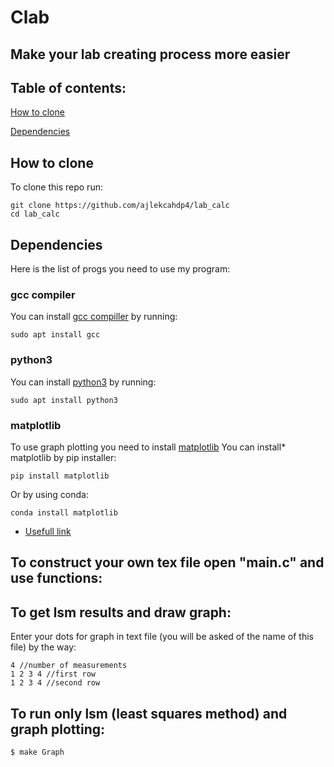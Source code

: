 # Clab
## Make your lab creating process more easier
## Table of contents:

[How to clone](#How_to_clone)

[Dependencies](#Dependencies)
## How to clone
To clone this repo run:
```
git clone https://github.com/ajlekcahdp4/lab_calc
cd lab_calc
```
## Dependencies
Here is the list of progs you need to use my program:
### gcc compiler
You can install [gcc compiller](https://gcc.gnu.org) by running:
```
sudo apt install gcc
```
### python3
You can install [python3](https://www.python.org/downloads/) by running:
```
sudo apt install python3
```
### matplotlib
To use graph plotting you need to install [matplotlib](https://matplotlib.org)
You can install* matplotlib by pip installer:
```
pip install matplotlib
```
Or by using conda:
```
conda install matplotlib
```
* [Usefull link](https://matplotlib.org/stable/users/getting_started/)
## To construct your own tex file open "main.c" and use functions:

## To get lsm results and draw graph:
Enter your dots for graph in text file (you will be asked of the name of this file) by the way:
```
4 //number of measurements
1 2 3 4 //first row
1 2 3 4 //second row
```
## To run only lsm (least squares method) and graph plotting:

```
$ make Graph
```
